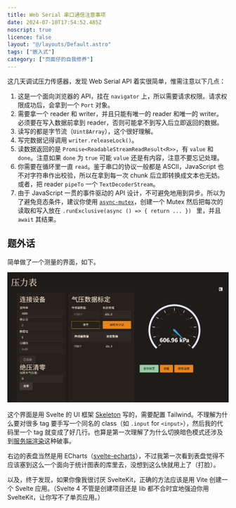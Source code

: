 ```yaml
---
title: Web Serial 串口通信注意事项
date: 2024-07-10T17:54:52.485Z
noscript: true
licence: false
layout: "@/layouts/Default.astro"
tags: ["嵌入式"]
category: ["页面仔的自我修养"]
---
```


这几天调试压力传感器，发现 Web Serial API 着实很简单，惟需注意以下几点：

1. 这是一个面向浏览器的 API，挂在 `navigator` 上，所以需要请求权限。请求权限成功后，会拿到一个 `Port` 对象。
2. 需要拿一个 reader 和 writer，并且只能有唯一的 reader 和唯一的 writer。必须要在写入数据前拿到 reader，否则可能拿不到写入后立即返回的数据。
3. 读写的都是字节流（`Uint8Array`），这个很好理解。
4. 写完数据记得调用 `writer.releaseLock()`。
5. 读数据返回的是 `Promise<ReadableStreamReadResult<R>>`，有 `value` 和 `done`。注意如果 `done` 为 `true` 可能 `value` 还是有内容，注意不要忘记处理。
6. 你需要在循环里一直 `read`。鉴于串口的协议一般都是 ASCII，JavaScript 也不对字符串作出校验，所以在拿到每一次 chunk 后立即转换成文本也无妨。或者，把 reader `pipeTo` 一个 `TextDecoderStream`。
7. 由于 JavaScript 一贯的事件驱动的 API 设计，不可避免地用到异步。所以为了避免竞态条件，建议你使用 [`async-mutex`](https://www.npmjs.com/package/async-mutex)，创建一个 Mutex 然后把每次的读取和写入放在 `.runExclusive(async () => { return ... }) ` 里，并且 `await` 其结果。

## 题外话

简单做了一个测量的界面，如下。

![压力表测量界面](./pressure-gauge.png)


这个界面是用 Svelte 的 UI 框架 [Skeleton](https://www.skeleton.dev/) 写的，需要配置 Tailwind。不理解为什么要对很多 tag 要手写一个同名的 class（如 `.input` for `<input>`），然后我的代码里一个 tag 就变成了好几行。也算是第一次理解了为什么切换暗色模式还涉及到[服务端渲染](/ssr-alignment-chart)这种破事。

右边的表盘当然是用 ECharts（[svelte-echarts](https://github.com/bherbruck/svelte-echarts)），不过我第一次看到表盘觉得不应该塞到这么一个面向于统计图表的库里去，没想到这么快就用上了（打脸）。

以及，终于发现，如果你像我很讨厌 SvelteKit，正确的方法应该是用 Vite 创建一个 Svelte 应用。（Svelte 4 不管是创建项目还是 lib 都不合时宜地强迫你用 SvelteKit，让你写不了单页应用。）
